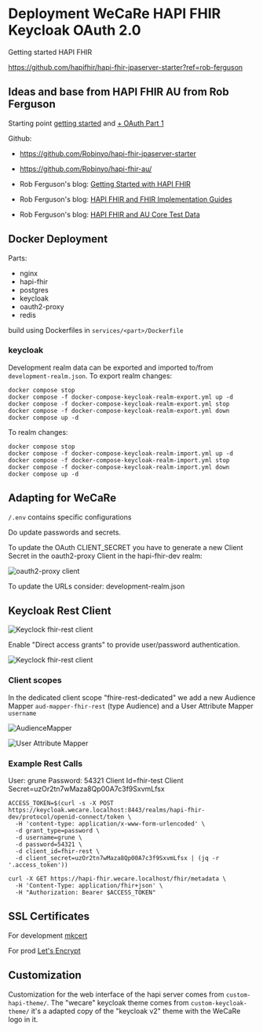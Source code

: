 # Deployment  WeCaRe HAPI FHIR Keycloak OAuth 2.0

Getting started HAPI FHIR

https://github.com/hapifhir/hapi-fhir-jpaserver-starter?ref=rob-ferguson

## Ideas and base from HAPI FHIR AU from Rob Ferguson

Starting point [getting started](https://rob-ferguson.me/getting-started-with-hapi-fhir/) and [+ OAuth Part 1](https://rob-ferguson.me/add-authn-to-hapi-fhir-with-oauth2-proxy-nginx-and-keycloak-part-1/)

Github: 

* https://github.com/Robinyo/hapi-fhir-jpaserver-starter
* https://github.com/Robinyo/hapi-fhir-au/

* Rob Ferguson's blog: [Getting Started with HAPI FHIR](https://rob-ferguson.me/getting-started-with-hapi-fhir/)
* Rob Ferguson's blog: [HAPI FHIR and FHIR Implementation Guides](https://rob-ferguson.me/hapi-fhir-and-fhir-implementation-guides/) 
*  Rob Ferguson's blog: [HAPI FHIR and AU Core Test Data](https://rob-ferguson.me/hapi-fhir-and-au-core-test-data/)



## Docker Deployment

Parts:

* nginx 
* hapi-fhir
* postgres
* keycloak
* oauth2-proxy
* redis

build using Dockerfiles in ```services/<part>/Dockerfile``` 

### keycloak

Development realm data can be exported and imported to/from ```development-realm.json```. 
To export realm changes:
```
docker compose stop
docker compose -f docker-compose-keycloak-realm-export.yml up -d
docker compose -f docker-compose-keycloak-realm-export.yml stop
docker compose -f docker-compose-keycloak-realm-export.yml down
docker compose up -d
```

To  realm changes:
```
docker compose stop
docker compose -f docker-compose-keycloak-realm-import.yml up -d
docker compose -f docker-compose-keycloak-realm-import.yml stop
docker compose -f docker-compose-keycloak-realm-import.yml down
docker compose up -d
```

## Adapting for WeCaRe

```/.env``` contains specific configurations 

Do update passwords and secrets. 

To update the OAuth CLIENT_SECRET you have to generate a new Client Secret in the oauth2-proxy Client in the hapi-fhir-dev realm:

![oauth2-proxy client](docs/oauth2-proxy.png)

To update the URLs consider: development-realm.json

## Keycloak Rest Client

![Keyclock fhir-rest client](docs/fhir-rest.png)

Enable "Direct access grants" to provide user/password authentication.

![Keyclock fhir-rest client](docs/fhir-rest-auth-config.png)

### Client scopes

In the dedicated client scope "fhire-rest-dedicated" we add a new Audience Mapper ```aud-mapper-fhir-rest```  (type Audience) and a User Attribute Mapper ```username```

![AudienceMapper](docs/audience_mapper.png)

![User Attribute Mapper](docs/user_attribute_mapper.png)

### Example Rest Calls

User: grune
Password: 54321
Client Id=fhir-test
Client Secret=uzOr2tn7wMaza8Qp00A7c3f9SxvmLfsx

``` Request Access Token
ACCESS_TOKEN=$(curl -s -X POST https://keycloak.wecare.localhost:8443/realms/hapi-fhir-dev/protocol/openid-connect/token \
  -H 'content-type: application/x-www-form-urlencoded' \
  -d grant_type=password \
  -d username=grune \
  -d password=54321 \
  -d client_id=fhir-rest \
  -d client_secret=uzOr2tn7wMaza8Qp00A7c3f9SxvmLfsx | (jq -r '.access_token'))
```

``` Request Metadata
curl -X GET https://hapi-fhir.wecare.localhost/fhir/metadata \
  -H 'Content-Type: application/fhir+json' \
  -H "Authorization: Bearer $ACCESS_TOKEN"
```

## SSL Certificates 

For development  [mkcert](docs/developer/mkcert.md) 

For prod [Let's Encrypt](docs/developer/lets-encrypt.md) 

## Customization 

Customization for the web interface of the hapi server comes from ```custom-hapi-theme/```. The "wecare" keycloak theme comes from ```custom-keycloak-theme/``` it's a adapted copy of the "keycloak v2" theme with the WeCaRe logo in it.